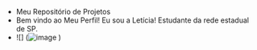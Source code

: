 * Meu Repositório de Projetos 
* Bem vindo ao Meu Perfil!
Eu sou a Letícia! Estudante da rede estadual de SP. 
* ![] (![image](https://github.com/doctorllucy/Projetos-EM/assets/172383111/9a9a0893-ac3f-4229-8e1a-80df4a2aeb46)
)
